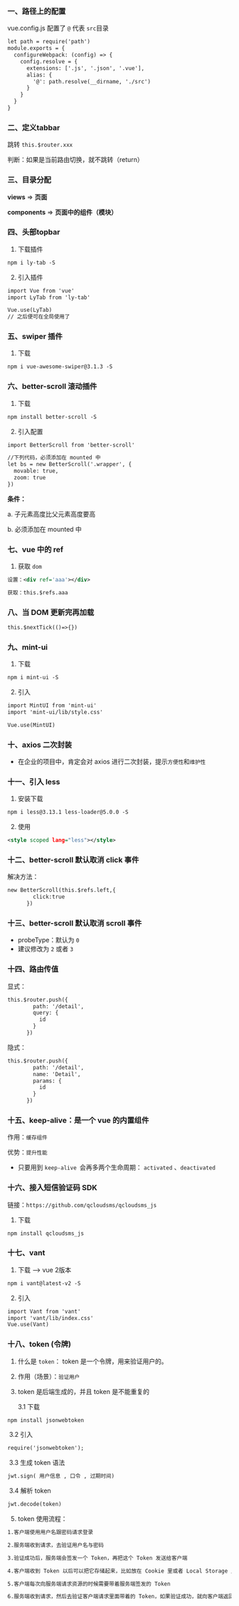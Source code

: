 ### 一、路径上的配置

vue.config.js 配置了 `@` 代表 `src`目录

```xml
let path = require('path')
module.exports = {
  configureWebpack: (config) => {
    config.resolve = {
      extensions: ['.js', '.json', '.vue'],
      alias: {
        '@': path.resolve(__dirname, './src')
      }
    }
  }
}

```

### 二、定义tabbar

跳转 `this.$router.xxx`

判断：如果是当前路由切换，就不跳转（return）

### 三、目录分配

**views**  =>	**页面**

**components** => **页面中的组件（模块）**

### 四、头部topbar

1. 下载插件

```xml
npm i ly-tab -S
```

2. 引入插件

```xml
import Vue from 'vue'
import LyTab from 'ly-tab'

Vue.use(LyTab)
// 之后便可在全局使用了
```

### 五、swiper 插件

1. 下载

```xml
npm i vue-awesome-swiper@3.1.3 -S
```



### 六、better-scroll 滚动插件

1. 下载

```xml
npm install better-scroll -S
```

2. 引入配置

```xml
import BetterScroll from 'better-scroll'

//下列代码，必须添加在 mounted 中
let bs = new BetterScroll('.wrapper', {
  movable: true,
  zoom: true
})
```

**条件：**

a. 子元素高度比父元素高度要高

b. 必须添加在 mounted 中

### 七、vue 中的 ref

1. 获取 `dom`

```xml
设置：<div ref='aaa'></div>

获取：this.$refs.aaa
```

### 八、当 DOM 更新完再加载

```xml
this.$nextTick(()=>{})
```

### 九、mint-ui

1. 下载

```xml
npm i mint-ui -S
```

2. 引入

```xml
import MintUI from 'mint-ui'
import 'mint-ui/lib/style.css'

Vue.use(MintUI)
```

### 十、axios 二次封装

* 在企业的项目中，肯定会对 axios 进行二次封装，提示`方便性`和`维护性`

### 十一、引入 less

1. 安装下载

```xml
npm i less@3.13.1 less-loader@5.0.0 -S
```

2. 使用

```xml
<style scoped lang="less"></style>
```

### 十二、better-scroll 默认取消 click 事件

解决方法：

```xml
new BetterScroll(this.$refs.left,{
        click:true
      })
```

### 十三、better-scroll 默认取消 scroll 事件

* probeType：默认为 `0`
* 建议修改为 `2` 或者 `3`

### 十四、路由传值

显式： 

```xml
this.$router.push({
        path: '/detail',
        query: {
          id
        }
      })
```

隐式：

```xml
this.$router.push({
        path: '/detail',
        name: 'Detail',
        params: {
          id
        }
      })
```

### 十五、keep-alive：是一个 vue 的内置组件

作用：`缓存组件`

优势：`提升性能`

* 只要用到 `keep-alive `会再多两个生命周期： `activated` 、`deactivated`

### 十六、接入短信验证码 SDK

链接：`https://github.com/qcloudsms/qcloudsms_js`

1. 下载

```xml
npm install qcloudsms_js
```

### 十七、vant

1. 下载 -->  vue 2版本

```xml
npm i vant@latest-v2 -S
```

2. 引入

```xml
import Vant from 'vant'
import 'vant/lib/index.css'
Vue.use(Vant)
```

### 十八、token (令牌)

1. 什么是 `token`： token 是一个令牌，用来验证用户的。

2. 作用（场景）：`验证用户`

3. token 是后端生成的，并且 token 是不能重复的

   3.1 下载

```xml
npm install jsonwebtoken
```

​		3.2 引入

```xml
require('jsonwebtoken');
```

​		3.3 生成 token 语法

```xml
jwt.sign( 用户信息 , 口令 , 过期时间)
```

​		3.4 解析 token

```xml
jwt.decode(token)
```

5. token 使用流程：

```xml
1.客户端使用用户名跟密码请求登录

2.服务端收到请求，去验证用户名与密码

3.验证成功后，服务端会签发一个 Token，再把这个 Token 发送给客户端

4.客户端收到 Token 以后可以把它存储起来，比如放在 Cookie 里或者 Local Storage 里

5.客户端每次向服务端请求资源的时候需要带着服务端签发的 Token

6.服务端收到请求，然后去验证客户端请求里面带着的 Token，如果验证成功，就向客户端返回请求的数据
```







